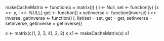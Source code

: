 makeCacheMatrix <- function(x = matrix()) { 
  i <- Null, set <- function(y) 
  {x <<- y, i <<- NULL} get <- function() x
  setinverse <- function(inverse) 
  i <<- inverse, getinverse <- function() 
  i, list(set = set, get = get, setinverse = setinverse, getinverse = getinverse)}

x <- matrix(c(1, 2, 3, 4), 2, 2)
x
x1 <- makeCacheMatrix(x)
x1
